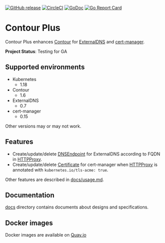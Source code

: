[![GitHub release](https://img.shields.io/github/release/cybozu-go/contour-plus.svg?maxAge=60)][releases]
[![CircleCI](https://circleci.com/gh/cybozu-go/contour-plus.svg?style=svg)](https://circleci.com/gh/cybozu-go/contour-plus)
[![GoDoc](https://godoc.org/github.com/cybozu-go/contour-plus?status.svg)][godoc]
[![Go Report Card](https://goreportcard.com/badge/github.com/cybozu-go/contour-plus)](https://goreportcard.com/report/github.com/cybozu-go/contour-plus)

Contour Plus
============

Contour Plus enhances [Contour][] for [ExternalDNS][] and [cert-manager][].

**Project Status**: Testing for GA

Supported environments
----------------------

- Kubernetes
  - 1.18
- Contour
  - 1.6
- ExternalDNS
  - 0.7
- cert-manager
  - 0.15

Other versions may or may not work.

Features
--------

- Create/update/delete [DNSEndpoint][] for ExternalDNS according to FQDN in [HTTPProxy][].
- Create/update/delete [Certificate][] for cert-manager when [HTTPProxy][] is annotated with `kubernetes.io/tls-acme: true`.

Other features are described in [docs/usage.md](docs/usage.md).

Documentation
-------------

[docs](docs/) directory contains documents about designs and specifications.

[releases]: https://github.com/cybozu-go/contour-plus/releases
[godoc]: https://godoc.org/github.com/cybozu-go/contour-plus
[Contour]: https://github.com/heptio/contour
[ExternalDNS]: https://github.com/kubernetes-incubator/external-dns
[cert-manager]: https://github.com/jetstack/cert-manager
[HTTPProxy]: https://github.com/projectcontour/contour/blob/master/site/docs/master/httpproxy.md
[DNSEndpoint]: https://github.com/kubernetes-incubator/external-dns/blob/master/docs/contributing/crd-source.md
[Certificate]: http://docs.cert-manager.io/en/latest/reference/certificates.html

Docker images
-------------

Docker images are available on [Quay.io](https://quay.io/repository/cybozu/contour-plus)
